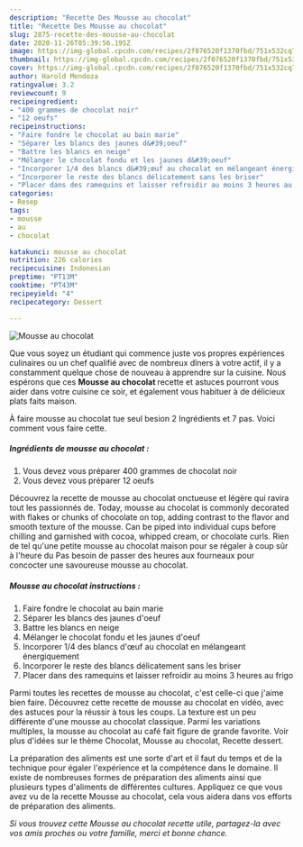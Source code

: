 ```yaml
---
description: "Recette Des Mousse au chocolat"
title: "Recette Des Mousse au chocolat"
slug: 2875-recette-des-mousse-au-chocolat
date: 2020-11-26T05:39:56.195Z
image: https://img-global.cpcdn.com/recipes/2f076520f1370fbd/751x532cq70/mousse-au-chocolat-photo-principale-de-la-recette.jpg
thumbnail: https://img-global.cpcdn.com/recipes/2f076520f1370fbd/751x532cq70/mousse-au-chocolat-photo-principale-de-la-recette.jpg
cover: https://img-global.cpcdn.com/recipes/2f076520f1370fbd/751x532cq70/mousse-au-chocolat-photo-principale-de-la-recette.jpg
author: Harold Mendoza
ratingvalue: 3.2
reviewcount: 9
recipeingredient:
- "400 grammes de chocolat noir"
- "12 oeufs"
recipeinstructions:
- "Faire fondre le chocolat au bain marie"
- "Séparer les blancs des jaunes d&#39;oeuf"
- "Battre les blancs en neige"
- "Mélanger le chocolat fondu et les jaunes d&#39;oeuf"
- "Incorporer 1/4 des blancs d&#39;œuf au chocolat en mélangeant énergiquement"
- "Incorporer le reste des blancs délicatement sans les briser"
- "Placer dans des ramequins et laisser refroidir au moins 3 heures au frigo"
categories:
- Resep
tags:
- mousse
- au
- chocolat

katakunci: mousse au chocolat 
nutrition: 226 calories
recipecuisine: Indonesian
preptime: "PT13M"
cooktime: "PT43M"
recipeyield: "4"
recipecategory: Dessert

---
```



![Mousse au chocolat](https://img-global.cpcdn.com/recipes/2f076520f1370fbd/751x532cq70/mousse-au-chocolat-photo-principale-de-la-recette.jpg)

Que vous soyez un étudiant qui commence juste vos propres expériences culinaires ou un chef qualifié avec de nombreux dîners à votre actif, il y a constamment quelque chose de nouveau à apprendre sur la cuisine. Nous espérons que ces <strong> Mousse au chocolat </strong> recette et astuces pourront vous aider dans votre cuisine ce soir, et également vous habituer à de délicieux plats faits maison.

<!--inarticleads1-->

À faire mousse au chocolat tue seul besion 2 Ingrédients et 7 pas. Voici comment vous faire cette.

##### Ingrédients de mousse au chocolat :

1. Vous devez vous préparer 400 grammes de chocolat noir
1. Vous devez vous préparer 12 oeufs


Découvrez la recette de mousse au chocolat onctueuse et légère qui ravira tout les passionnés de. Today, mousse au chocolat is commonly decorated with flakes or chunks of chocolate on top, adding contrast to the flavor and smooth texture of the mousse. Can be piped into individual cups before chilling and garnished with cocoa, whipped cream, or chocolate curls. Rien de tel qu&#39;une petite mousse au chocolat maison pour se régaler à coup sûr à l&#39;heure du Pas besoin de passer des heures aux fourneaux pour concocter une savoureuse mousse au chocolat. 

<!--inarticleads2-->

##### Mousse au chocolat instructions :

1. Faire fondre le chocolat au bain marie
1. Séparer les blancs des jaunes d&#39;oeuf
1. Battre les blancs en neige
1. Mélanger le chocolat fondu et les jaunes d&#39;oeuf
1. Incorporer 1/4 des blancs d&#39;œuf au chocolat en mélangeant énergiquement
1. Incorporer le reste des blancs délicatement sans les briser
1. Placer dans des ramequins et laisser refroidir au moins 3 heures au frigo


Parmi toutes les recettes de mousse au chocolat, c&#39;est celle-ci que j&#39;aime bien faire. Découvrez cette recette de mousse au chocolat en vidéo, avec des astuces pour la réussir à tous les coups. La texture est un peu différente d&#39;une mousse au chocolat classique. Parmi les variations multiples, la mousse au chocolat au café fait figure de grande favorite. Voir plus d&#39;idées sur le thème Chocolat, Mousse au chocolat, Recette dessert. 

<!--inarticleads1-->

<p>
La préparation des aliments est une sorte d'art et il faut du temps et de la technique pour égaler l'expérience et la compétence dans le domaine. Il existe de nombreuses formes de préparation des aliments ainsi que plusieurs types d'aliments de différentes cultures. Appliquez ce que vous avez vu de la recette Mousse au chocolat, cela vous aidera dans vos efforts de préparation des aliments.
</p>

<p>
<i>Si vous trouvez cette Mousse au chocolat recette utile, partagez-la avec vos amis proches ou votre famille, merci et bonne chance.</i>
</p>
